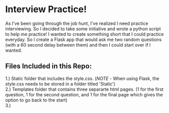 # Interview Practice!
As I've been going through the job hunt, I've realized I need practice interviewing.  So I decided to take some initiative and wrote a python script to help me practice!  I wanted to create something short that I could practice everyday.  So I create a Flask app that would ask me two random questions (with a 60 second delay between them) and then I could start over if I wanted.

## Files Included in this Repo:
1.) Static folder that includes the style.css.  (<i>NOTE - </i>When using Flask, the style.css needs to be stored in a folder titled 'Static')       
2.) Templates folder that contains three separarte html pages. (1 for the first question, 1 for the second question, and 1 for the final page which gives the option to go back to the start)       
3.)
